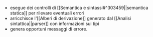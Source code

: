 - esegue dei controlli di [[Semantica e sintassi#^303459||semantica statica]] per rilevare eventuali errori
- arricchisce l'[[Alberi di derivazione]] generato dal [[Analisi sintattica||parser]] con informazioni sui tipi
- genera opportuni messaggi di errore. 
